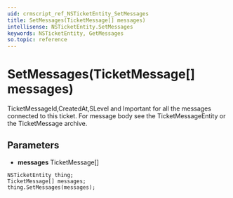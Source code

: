 ```yaml
---
uid: crmscript_ref_NSTicketEntity_SetMessages
title: SetMessages(TicketMessage[] messages)
intellisense: NSTicketEntity.SetMessages
keywords: NSTicketEntity, GetMessages
so.topic: reference
---
```


# SetMessages(TicketMessage[] messages)

TicketMessageId,CreatedAt,SLevel and Important for all the messages connected to this ticket. For message body see the TicketMessageEntity or the TicketMessage archive.

## Parameters

* **messages** TicketMessage[]

```crmscript
NSTicketEntity thing;
TicketMessage[] messages;
thing.SetMessages(messages);
```

